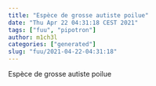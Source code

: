 ```yaml
---
title: "Espèce de grosse autiste poilue"
date: "Thu Apr 22 04:31:18 CEST 2021"
tags: ["fuu", "pipotron"]
author: m1ch3l
categories: ["generated"]
slug: "fuu/2021-04-22-04:31:18"
---
```


Espèce de grosse autiste poilue
